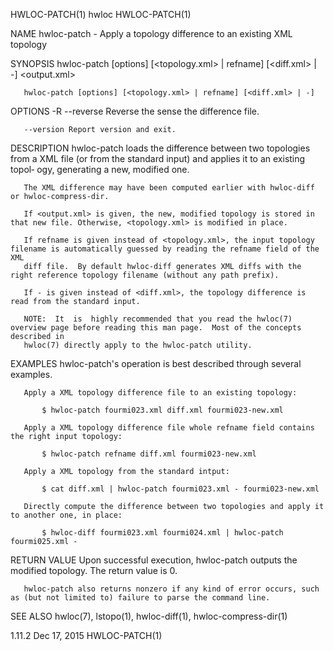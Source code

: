 HWLOC-PATCH(1)                                                         hwloc                                                        HWLOC-PATCH(1)

NAME
       hwloc-patch - Apply a topology difference to an existing XML topology

SYNOPSIS
       hwloc-patch [options] [<topology.xml> | refname] [<diff.xml> | -] <output.xml>

       hwloc-patch [options] [<topology.xml> | refname] [<diff.xml> | -]

OPTIONS
       -R --reverse
                 Reverse the sense the difference file.

       --version Report version and exit.

DESCRIPTION
       hwloc-patch  loads  the difference between two topologies from a XML file (or from the standard input) and applies it to an existing topol‐
       ogy, generating a new, modified one.

       The XML difference may have been computed earlier with hwloc-diff or hwloc-compress-dir.

       If <output.xml> is given, the new, modified topology is stored in that new file. Otherwise, <topology.xml> is modified in place.

       If refname is given instead of <topology.xml>, the input topology filename is automatically guessed by reading the refname field of the XML
       diff file.  By default hwloc-diff generates XML diffs with the right reference topology filename (without any path prefix).

       If - is given instead of <diff.xml>, the topology difference is read from the standard input.

       NOTE:  It  is  highly recommended that you read the hwloc(7) overview page before reading this man page.  Most of the concepts described in
       hwloc(7) directly apply to the hwloc-patch utility.

EXAMPLES
       hwloc-patch's operation is best described through several examples.

       Apply a XML topology difference file to an existing topology:

           $ hwloc-patch fourmi023.xml diff.xml fourmi023-new.xml

       Apply a XML topology difference file whole refname field contains the right input topology:

           $ hwloc-patch refname diff.xml fourmi023-new.xml

       Apply a XML topology from the standard intput:

           $ cat diff.xml | hwloc-patch fourmi023.xml - fourmi023-new.xml

       Directly compute the difference between two topologies and apply it to another one, in place:

           $ hwloc-diff fourmi023.xml fourmi024.xml | hwloc-patch fourmi025.xml -

RETURN VALUE
       Upon successful execution, hwloc-patch outputs the modified topology.  The return value is 0.

       hwloc-patch also returns nonzero if any kind of error occurs, such as (but not limited to) failure to parse the command line.

SEE ALSO
       hwloc(7), lstopo(1), hwloc-diff(1), hwloc-compress-dir(1)

1.11.2                                                             Dec 17, 2015                                                     HWLOC-PATCH(1)
